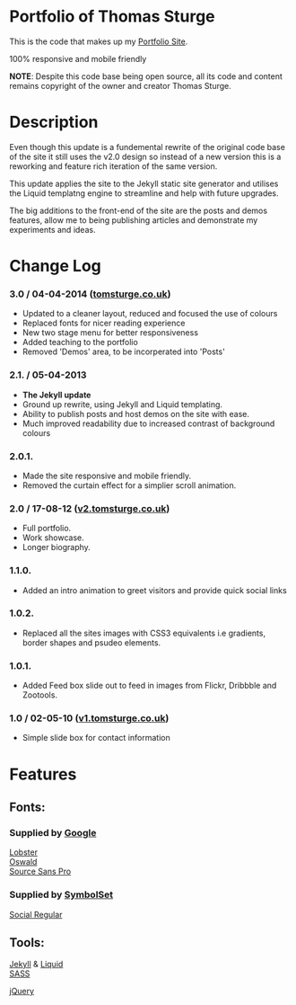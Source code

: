 Portfolio of Thomas Sturge
==========================

This is the code that makes up my [Portfolio Site](http://tomsturge.co.uk/ "Portfolio Site").

100% responsive and mobile friendly

**NOTE**: Despite this code base being open source, all its code and content remains copyright of the owner and creator Thomas Sturge.

# Description

Even though this update is a fundemental rewrite of the original code base of the site it still uses the v2.0 design so instead of a new version this is a reworking and feature rich iteration of the same version.

This update applies the site to the Jekyll static site generator and utilises the Liquid templatng engine to streamline and help with future upgrades.

The big additions to the front-end of the site are the posts and demos features, allow me to being publishing articles and demonstrate my experiments and ideas.

# Change Log

### 3.0 / 04-04-2014 ([tomsturge.co.uk](http://tomsturge.co/ "Site v3"))
- Updated to a cleaner layout, reduced and focused the use of colours
- Replaced fonts for nicer reading experience
- New two stage menu for better responsiveness
- Added teaching to the portfolio
- Removed 'Demos' area, to be incorperated into 'Posts'

### 2.1. / 05-04-2013 
- **The Jekyll update** 
- Ground up rewrite, using Jekyll and Liquid templating. 
- Ability to publish posts and host demos on the site with ease.  
- Much improved readability due to increased contrast of background colours

### 2.0.1.  
- Made the site responsive and mobile friendly.
- Removed the curtain effect for a simplier scroll animation.

### 2.0 / 17-08-12 ([v2.tomsturge.co.uk](http://v2.tomsturge.co.uk/ "Site v2"))
- Full portfolio.
- Work showcase.
- Longer biography.

### 1.1.0.
- Added an intro animation to greet visitors and provide quick social links

### 1.0.2.  
- Replaced all the sites images with CSS3 equivalents i.e gradients, border shapes and psudeo elements.

### 1.0.1. 
- Added Feed box slide out to feed in images from Flickr, Dribbble and Zootools.

### 1.0 / 02-05-10 ([v1.tomsturge.co.uk](http://v1.tomsturge.co.uk/ "Site v1"))
- Simple slide box for contact information
    
    
# Features

## Fonts:

### Supplied by [Google](http://google.co.uk "Google")
[Lobster](http://www.google.com/fonts/specimen/Lobster "Lobster")  
[Oswald](http://www.google.com/fonts/specimen/Oswald "Oswald")  
[Source Sans Pro](http://www.google.com/fonts/specimen/Source+Sans+Pro "Source Sans Pro") 

### Supplied by [SymbolSet](http://symbolset.com "SymbolSet")
[Social Regular](https://symbolset.com/sets/social-regular "Social Regular")

## Tools:

[Jekyll](http://jekyllrb.com/ "Jekyll") & [Liquid](https://github.com/Shopify/liquid "Liquid")  
[SASS](http://sass-lang.com/ "SASS")

[jQuery](http://jquery.com "jquery")  
